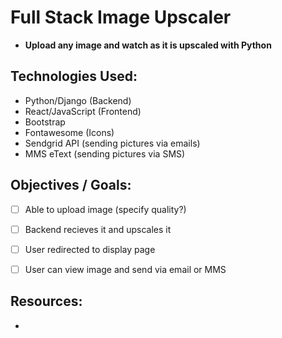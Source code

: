 # Full Stack Image Upscaler
- __Upload any image and watch as it is upscaled with Python__


## Technologies Used: 
- Python/Django (Backend)
- React/JavaScript (Frontend)
- Bootstrap
- Fontawesome (Icons)
- Sendgrid API (sending pictures via emails)
- MMS eText (sending pictures via SMS)


## Objectives / Goals:
- [ ] Able to upload image (specify quality?)
- [ ] Backend recieves it and upscales it
- [ ] User redirected to display page
- [ ] User can view image and send via email or MMS


## Resources: 
- 